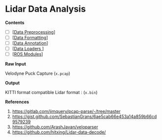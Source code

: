 # Lidar Data Analysis

**Contents**

- [ ] [[Data Preprocessing](./data_preprocessing/)]
- [ ] [[Data Formatting](./data_formatting/)]
- [ ] [[Data Annotation](./data_annotation/)]
- [ ] [[Data Loaders ](./data_loaders)]
- [ ] [[ROS Modules](./ros2/)]

**Raw Input**

Velodyne Puck Capture (`x.pcap`)

**Output**

KITTI format compatible Lidar format : (`x.bin`)

**References**

1. https://gitlab.com/jimquery/pcap-parse/-/tree/master
2. https://gist.github.com/SebastianGrans/6ae5cab66e453a14a859b66cd9579239
3. https://github.com/ArashJavan/veloparser
4. https://github.com/hitxing/Lidar-data-decode/